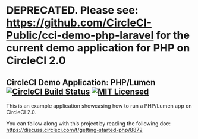 # DEPRECATED. Please see: <https://github.com/CircleCI-Public/cci-demo-php-laravel> for the current demo application for PHP on CircleCI 2.0


## CircleCI Demo Application: PHP/Lumen [![CircleCI Build Status](https://circleci.com/gh/circleci/cci-demo-lumen.svg?style=shield&circle-token=37349ed9c9b3f84bd5dbe47e54aaecee8fd9bbac)](https://circleci.com/gh/circleci/cci-demo-lumen) [![MIT Licensed](https://img.shields.io/badge/license-MIT-blue.svg)](https://raw.githubusercontent.com/circleci/cci-demo-react/master/LICENSE)

This is an example application showcasing how to run a PHP/Lumen app on CircleCI 2.0.

You can follow along with this project by reading the following doc: https://discuss.circleci.com/t/getting-started-php/8872
